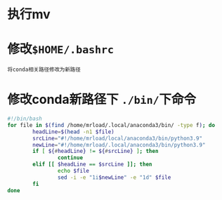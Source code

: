 # 执行mv

# 修改`$HOME/.bashrc`

	将conda相关路径修改为新路径

# 修改conda新路径下 `./bin/`下命令

```bash
#!/bin/bash
for file in $(find /home/mrload/.local/anaconda3/bin/ -type f); do
        headLine=$(head -n1 $file)
        srcLine="#!/home/mrload/local/anaconda3/bin/python3.9"
        newLine="#!/home/mrload/.local/anaconda3/bin/python3.9"
        if [ ${#headLine} != ${#srcLine} ]; then
                continue
        elif [[ $headLine == $srcLine ]]; then
                echo $file
                sed -i -e "1i$newLine" -e "1d" $file
        fi
done
```

